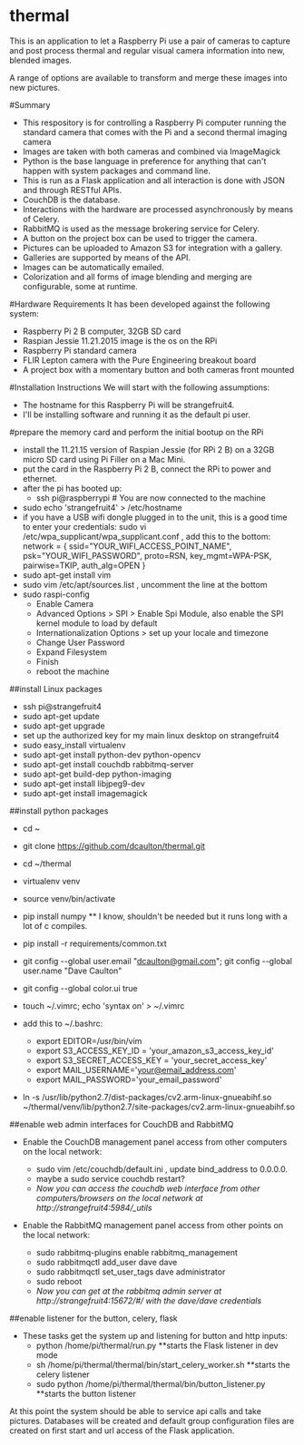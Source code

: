 # thermal
This is an application to let a Raspberry Pi use a pair of cameras to capture and post process thermal and regular visual camera information into new, blended images.  

A range of options are available to transform and merge these images into new pictures.


#Summary 
- This respository is for controlling a Raspberry Pi computer running the standard camera that comes with the Pi and a second thermal imaging camera
- Images are taken with both cameras and combined via ImageMagick
- Python is the base language in preference for anything that can't happen with system packages and command line.
- This is run as a Flask application and all interaction is done with JSON and through RESTful APIs.
- CouchDB is the database.
- Interactions with the hardware are processed asynchronously by means of Celery.
- RabbitMQ is used as the message brokering service for Celery.
- A button on the project box can be used to trigger the camera.
- Pictures can be uploaded to Amazon S3 for integration with a gallery.
- Galleries are supported by means of the API.
- Images can be automatically emailed.
- Colorization and all forms of image blending and merging are configurable, some at runtime.

#Hardware Requirements
It has been developed against the following system:
- Raspberry Pi 2 B computer, 32GB SD card
- Raspian Jessie 11.21.2015 image is the os on the RPi
- Raspberry Pi standard camera
- FLIR Lepton camera with the Pure Engineering breakout board
- A project box with a momentary button and both cameras front mounted

#Installation Instructions
We will start with the following assumptions:
- The hostname for this Raspberry Pi will be strangefruit4.
- I'll be installing software and running it as the default pi user.


#prepare the memory card and perform the initial bootup on the RPi
- install the 11.21.15 version of Raspian Jessie (for RPi 2 B) on a 32GB micro SD card using Pi Filler on a Mac Mini.
- put the card in the Raspberry Pi 2 B, connect the RPi to power and ethernet.  
- after the pi has booted up:
  - ssh pi@raspberrypi # You are now connected to the machine
- sudo echo 'strangefruit4' > /etc/hostname
- if you have a USB wifi dongle plugged in to the unit, this is a good time to enter your credentials:
    sudo vi /etc/wpa_supplicant/wpa_supplicant.conf , add this to the bottom:
    network = {
      ssid="YOUR_WIFI_ACCESS_POINT_NAME",
      psk="YOUR_WIFI_PASSWORD",
      proto=RSN,
      key_mgmt=WPA-PSK,
      pairwise=TKIP,
      auth_alg=OPEN
    }
- sudo apt-get install vim
- sudo vim /etc/apt/sources.list , uncomment the line at the bottom
- sudo raspi-config
  - Enable Camera
  - Advanced Options > SPI > Enable Spi Module, also enable the SPI kernel module to load by default
  - Internationalization Options > set up your locale and timezone
  - Change User Password
  - Expand Filesystem
  - Finish
  - reboot the machine

##install Linux packages
- ssh pi@strangefruit4
- sudo apt-get update
- sudo apt-get upgrade
- set up the authorized key for my main linux desktop on strangefruit4
- sudo easy_install virtualenv
- sudo apt-get install python-dev python-opencv
- sudo apt-get install couchdb rabbitmq-server
- sudo apt-get build-dep python-imaging
- sudo apt-get install libjpeg9-dev
- sudo apt-get install imagemagick

##install python packages
- cd ~
- git clone https://github.com/dcaulton/thermal.git
- cd ~/thermal
- virtualenv venv
- source venv/bin/activate
- pip install numpy  ** I know, shouldn't be needed but it runs long with a lot of c compiles.  
- pip install -r requirements/common.txt
- git config --global user.email "dcaulton@gmail.com"; git config --global user.name "Dave Caulton"
- git config --global color.ui true
- touch ~/.vimrc; echo 'syntax on' > ~/.vimrc
- add this to ~/.bashrc:  
  - export EDITOR=/usr/bin/vim
  - export S3_ACCESS_KEY_ID = 'your_amazon_s3_access_key_id'
  - export S3_SECRET_ACCESS_KEY = 'your_secret_access_key'
  - export MAIL_USERNAME='your@email_address.com'
  - export MAIL_PASSWORD='your_email_password'

- ln -s /usr/lib/python2.7/dist-packages/cv2.arm-linux-gnueabihf.so ~/thermal/venv/lib/python2.7/site-packages/cv2.arm-linux-gnueabihf.so

##enable web admin interfaces for CouchDB and RabbitMQ
- Enable the CouchDB management panel access from other computers on the local network:
  - sudo vim /etc/couchdb/default.ini , update bind_address to 0.0.0.0.
  - maybe a sudo service couchdb restart?
  - *Now you can access the couchdb web interface from other computers/browsers on the local network at http://strangefruit4:5984/_utils*

- Enable the RabbitMQ management panel access from other points on the local network:
  - sudo rabbitmq-plugins enable rabbitmq_management
  - sudo rabbitmqctl add_user dave dave
  - sudo rabbitmqctl set_user_tags dave administrator 
  - sudo reboot  
  - *Now you can get at the rabbitmq admin server at http://strangefruit4:15672/#/  with the dave/dave credentials*

##enable listener for the button, celery, flask
- These tasks get the system up and listening for button and http inputs:
  - python /home/pi/thermal/run.py  **starts the Flask listener in dev mode
  - sh /home/pi/thermal/thermal/bin/start_celery_worker.sh  **starts the celery listener
  - sudo python /home/pi/thermal/thermal/bin/button_listener.py  **starts the button listener

At this point the system should be able to service api calls and take pictures.  Databases will be created and default group configuration files are created on first start and url access of the Flask application.

